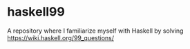 # haskell99
A repository where I familiarize myself with Haskell by solving https://wiki.haskell.org/99_questions/  
